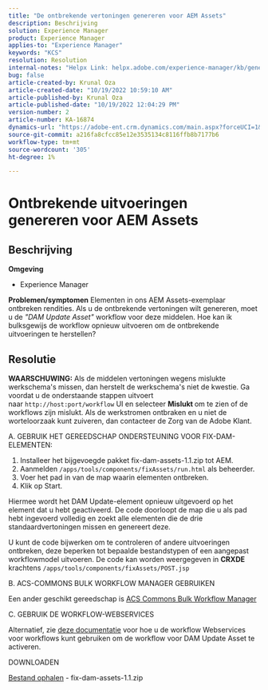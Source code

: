 ```yaml
---
title: "De ontbrekende vertoningen genereren voor AEM Assets"
description: Beschrijving
solution: Experience Manager
product: Experience Manager
applies-to: "Experience Manager"
keywords: "KCS"
resolution: Resolution
internal-notes: "Helpx Link: helpx.adobe.com/experience-manager/kb/generating-the-missing-renditions-for-aem-assets.html"
bug: false
article-created-by: Krunal Oza
article-created-date: "10/19/2022 10:59:10 AM"
article-published-by: Krunal Oza
article-published-date: "10/19/2022 12:04:29 PM"
version-number: 2
article-number: KA-16874
dynamics-url: "https://adobe-ent.crm.dynamics.com/main.aspx?forceUCI=1&pagetype=entityrecord&etn=knowledgearticle&id=3bcd410e-9d4f-ed11-bba2-00224808679b"
source-git-commit: a216fa8cfcc85e12e3535134c8116ffb8b7177b6
workflow-type: tm+mt
source-wordcount: '305'
ht-degree: 1%

---
```


# Ontbrekende uitvoeringen genereren voor AEM Assets

## Beschrijving

<b>Omgeving</b>
- Experience Manager



<b>Problemen/symptomen</b>
Elementen in ons AEM Assets-exemplaar ontbreken rendities. Als u de ontbrekende vertoningen wilt genereren, moet u de *&quot;DAM Update Asset&quot;* workflow voor deze middelen. Hoe kan ik bulksgewijs de workflow opnieuw uitvoeren om de ontbrekende uitvoeringen te herstellen?


## Resolutie


<b>WAARSCHUWING:</b> Als de middelen vertoningen wegens mislukte werkschema&#39;s missen, dan herstelt de werkschema&#39;s niet de kwestie. Ga voordat u de onderstaande stappen uitvoert naar `http://host:port/workflow` UI en selecteer <b>Mislukt </b>om te zien of de workflows zijn mislukt. Als de werkstromen ontbraken en u niet de worteloorzaak kunt zuiveren, dan contacteer de Zorg van de Adobe Klant.

A. GEBRUIK HET GEREEDSCHAP ONDERSTEUNING VOOR FIX-DAM-ELEMENTEN:

1. Installeer het bijgevoegde pakket fix-dam-assets-1.1.zip tot AEM.
2. Aanmelden `/apps/tools/components/fixAssets/run.html` als beheerder.
3. Voer het pad in van de map waarin elementen ontbreken.
4. Klik op Start.


Hiermee wordt het DAM Update-element opnieuw uitgevoerd op het element dat u hebt geactiveerd. De code doorloopt de map die u als pad hebt ingevoerd volledig en zoekt alle elementen die de drie standaardvertoningen missen en genereert deze.

U kunt de code bijwerken om te controleren of andere uitvoeringen ontbreken, deze beperken tot bepaalde bestandstypen of een aangepast workflowmodel uitvoeren. De code kan worden weergegeven in <b>CRXDE </b>krachtens `/apps/tools/components/fixAssets/POST.jsp`



B. ACS-COMMONS BULK WORKFLOW MANAGER GEBRUIKEN

Een ander geschikt gereedschap is [ACS Commons Bulk Workflow Manager](https://adobe-consulting-services.github.io/acs-aem-commons/features/bulk-workflow-manager/index.html)



C. GEBRUIK DE WORKFLOW-WEBSERVICES

Alternatief, zie [deze documentatie](https://helpx.adobe.com/experience-manager/6-2/sites/developing/using/wf-program-interaction.html#Creating,%20Reading%20or%20Deleting%20Workflow%20Models) voor hoe u de workflow Webservices voor workflows kunt gebruiken om de workflow voor DAM Update Asset te activeren.

DOWNLOADEN

[Bestand ophalen](https://helpx.adobe.com/content/dam/help/en/experience-manager/kb/generating-the-missing-renditions-for-aem-assets/_jcr_content/main-pars/download_section/download-1/fix-dam-assets-11.zip "fix-dam-assets-1.1.zip") - fix-dam-assets-1.1.zip
